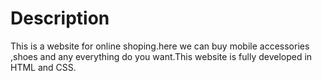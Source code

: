 # Description
This is a website for online shoping.here we can buy mobile accessories ,shoes and any everything do you want.This website is fully developed in HTML and CSS.
